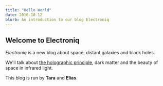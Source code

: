 ```yaml
---
title: "Hello World"
date: 2016-10-12
blurb: An introduction to our blog Electroniq
---
```


## Welcome to Electroniq

*Electroniq* is a new blog about space, distant galaxies and black holes.

We'll talk about [the holographic principle](https://en.wikipedia.org/wiki/Holographic_principle), dark matter and the beauty of space in infrared light.

This blog is run by **Tara** and **Elias**.
